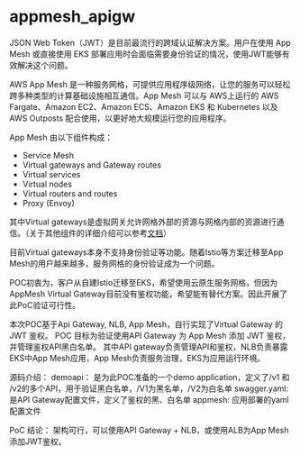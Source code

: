 # appmesh_apigw

JSON Web Token（JWT）是目前最流行的跨域认证解决方案。用户在使用 App Mesh 或直接使用 EKS 部署应用时会面临需要身份验证的情况，使用JWT能够有效解决这个问题。

AWS App Mesh 是一种服务网格，可提供应用程序级网络，让您的服务可以轻松跨多种类型的计算基础设施相互通信。App Mesh 可以与 AWS上运行的 AWS Fargate、Amazon EC2、Amazon ECS、Amazon EKS 和 Kubernetes 以及 AWS Outposts 配合使用，以更好地大规模运行您的应用程序。

App  Mesh 由以下组件构成：

- Service Mesh
- Virtual gateways and Gateway routes
- Virtual services
- Virtual nodes
- Virtual routers and routes
- Proxy (Envoy)

其中Virtual gateways是虚拟网关允许网格外部的资源与网格内部的资源进行通信。（关于其他组件的详细介绍可以参考[文档](https://docs.aws.amazon.com/app-mesh/latest/userguide/what-is-app-mesh.html)）

目前Virtual gateways本身不支持身份验证等功能。随着Istio等方案迁移至App Mesh的用户越来越多，服务网格的身份验证成为一个问题。

POC初衷为，客户从自建Istio迁移至EKS，希望使用云原生服务网格，但因为AppMesh Virtual Gateway目前没有鉴权功能，希望能有替代方案。因此开展了此PoC验证可行性。

本次POC基于Api Gateway, NLB, App Mesh，自行实现了Virtual Gateway 的 JWT 鉴权。
POC 目标为验证使用API Gateway 为 App Mesh 添加 JWT 鉴权，并管理鉴权API黑白名单。
其中API gateway负责管理API和鉴权，NLB负责暴露EKS中App Mesh应用，App Mesh负责服务治理，EKS为应用运行环境。



源码介绍：
demoapi： 是为此POC准备的一个demo application，定义了/v1 和 /v2的多个API，用于验证黑白名单，/V1为黑名单，/V2为白名单
swagger.yaml: 是API Gateway配置文件，定义了鉴权的黑、白名单
appmesh: 应用部署的yaml配置文件

PoC 结论：
架构可行，可以使用API Gateway + NLB，或使用ALB为App Mesh添加JWT鉴权。
